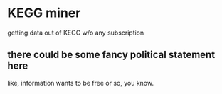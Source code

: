 # KEGG miner
getting data out of KEGG w/o any subscription

## there could be some fancy political statement here
like, information wants to be free or so, you know.
